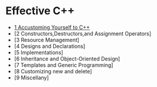 # Effective C++

- [1 Accustoming Yourself to C++](chapter1.md)
- [2 Constructors,Destructors,and Assignment Operators]
- [3 Resource Management]
- [4 Designs and Declarations]
- [5 Implementations]
- [6 Inheritance and Object-Oriented Design]
- [7 Templates and Generic Programming]
- [8 Customizing new and delete]
- [9 Miscellany]

